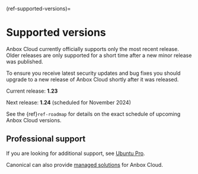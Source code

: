 (ref-supported-versions)=
# Supported versions

Anbox Cloud currently officially supports only the most recent release. Older releases are only supported for a short time after a new minor release was published.

To ensure you receive latest security updates and bug fixes you should upgrade to a new release of Anbox Cloud shortly after it was released.

Current release: **1.23**

Next release: **1.24** (scheduled for November 2024)

See the {ref}`ref-roadmap` for details on the exact schedule of upcoming Anbox Cloud versions.

## Professional support

If you are looking for additional support, see [Ubuntu Pro](https://ubuntu.com/support).

Canonical can also provide [managed solutions](https://ubuntu.com/managed) for Anbox Cloud.
